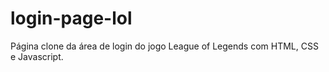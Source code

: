 # login-page-lol
Página clone da área de login do jogo League of Legends com HTML, CSS e Javascript.

